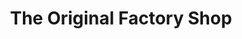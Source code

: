 ---
title: "The Original Factory Shop"
url: /bexhill-on-sea/the-original-factory-shop/
shop: Kramladen
---